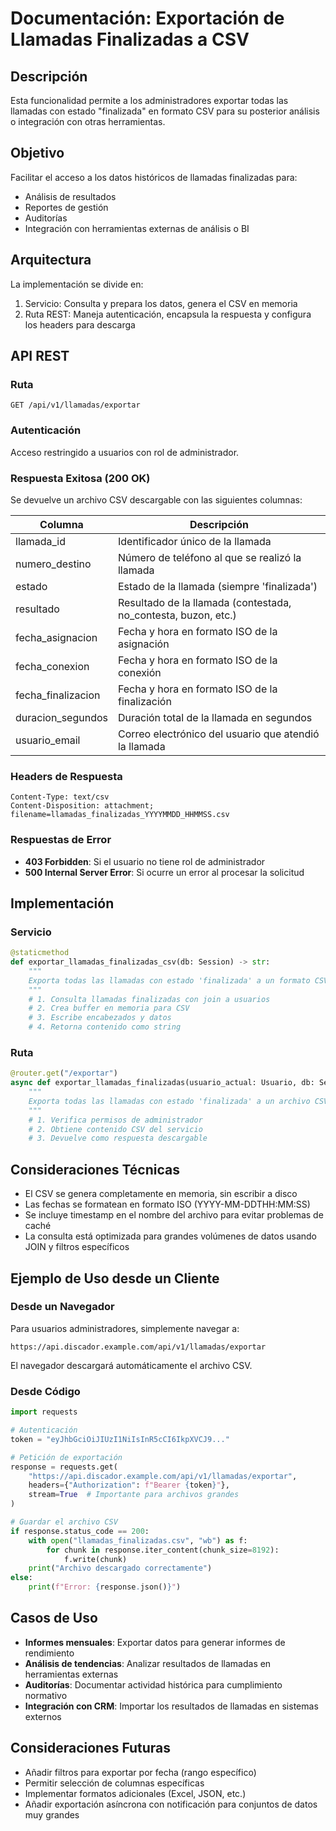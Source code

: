 # Documentación: Exportación de Llamadas Finalizadas a CSV

## Descripción

Esta funcionalidad permite a los administradores exportar todas las llamadas con estado "finalizada" en formato CSV para su posterior análisis o integración con otras herramientas.

## Objetivo

Facilitar el acceso a los datos históricos de llamadas finalizadas para:
- Análisis de resultados
- Reportes de gestión
- Auditorías
- Integración con herramientas externas de análisis o BI

## Arquitectura

La implementación se divide en:
1. Servicio: Consulta y prepara los datos, genera el CSV en memoria
2. Ruta REST: Maneja autenticación, encapsula la respuesta y configura los headers para descarga

## API REST

### Ruta

```
GET /api/v1/llamadas/exportar
```

### Autenticación

Acceso restringido a usuarios con rol de administrador.

### Respuesta Exitosa (200 OK)

Se devuelve un archivo CSV descargable con las siguientes columnas:

| Columna | Descripción |
|---------|-------------|
| llamada_id | Identificador único de la llamada |
| numero_destino | Número de teléfono al que se realizó la llamada |
| estado | Estado de la llamada (siempre 'finalizada') |
| resultado | Resultado de la llamada (contestada, no_contesta, buzon, etc.) |
| fecha_asignacion | Fecha y hora en formato ISO de la asignación |
| fecha_conexion | Fecha y hora en formato ISO de la conexión |
| fecha_finalizacion | Fecha y hora en formato ISO de la finalización |
| duracion_segundos | Duración total de la llamada en segundos |
| usuario_email | Correo electrónico del usuario que atendió la llamada |

### Headers de Respuesta

```
Content-Type: text/csv
Content-Disposition: attachment; filename=llamadas_finalizadas_YYYYMMDD_HHMMSS.csv
```

### Respuestas de Error

- **403 Forbidden**: Si el usuario no tiene rol de administrador
- **500 Internal Server Error**: Si ocurre un error al procesar la solicitud

## Implementación

### Servicio

```python
@staticmethod
def exportar_llamadas_finalizadas_csv(db: Session) -> str:
    """
    Exporta todas las llamadas con estado 'finalizada' a un formato CSV.
    """
    # 1. Consulta llamadas finalizadas con join a usuarios
    # 2. Crea buffer en memoria para CSV
    # 3. Escribe encabezados y datos
    # 4. Retorna contenido como string
```

### Ruta

```python
@router.get("/exportar")
async def exportar_llamadas_finalizadas(usuario_actual: Usuario, db: Session):
    """
    Exporta todas las llamadas con estado 'finalizada' a un archivo CSV descargable.
    """
    # 1. Verifica permisos de administrador
    # 2. Obtiene contenido CSV del servicio
    # 3. Devuelve como respuesta descargable
```

## Consideraciones Técnicas

- El CSV se genera completamente en memoria, sin escribir a disco
- Las fechas se formatean en formato ISO (YYYY-MM-DDTHH:MM:SS)
- Se incluye timestamp en el nombre del archivo para evitar problemas de caché
- La consulta está optimizada para grandes volúmenes de datos usando JOIN y filtros específicos

## Ejemplo de Uso desde un Cliente

### Desde un Navegador
Para usuarios administradores, simplemente navegar a:
```
https://api.discador.example.com/api/v1/llamadas/exportar
```
El navegador descargará automáticamente el archivo CSV.

### Desde Código

```python
import requests

# Autenticación
token = "eyJhbGciOiJIUzI1NiIsInR5cCI6IkpXVCJ9..."

# Petición de exportación
response = requests.get(
    "https://api.discador.example.com/api/v1/llamadas/exportar",
    headers={"Authorization": f"Bearer {token}"},
    stream=True  # Importante para archivos grandes
)

# Guardar el archivo CSV
if response.status_code == 200:
    with open("llamadas_finalizadas.csv", "wb") as f:
        for chunk in response.iter_content(chunk_size=8192):
            f.write(chunk)
    print("Archivo descargado correctamente")
else:
    print(f"Error: {response.json()}")
```

## Casos de Uso

- **Informes mensuales**: Exportar datos para generar informes de rendimiento
- **Análisis de tendencias**: Analizar resultados de llamadas en herramientas externas
- **Auditorías**: Documentar actividad histórica para cumplimiento normativo
- **Integración con CRM**: Importar los resultados de llamadas en sistemas externos

## Consideraciones Futuras

- Añadir filtros para exportar por fecha (rango específico)
- Permitir selección de columnas específicas
- Implementar formatos adicionales (Excel, JSON, etc.)
- Añadir exportación asíncrona con notificación para conjuntos de datos muy grandes 